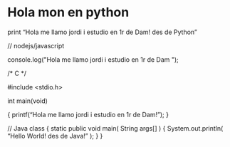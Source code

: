 # **Hola mon en python**
print “Hola me llamo jordi i estudio en 1r de Dam! des de Python”

// nodejs/javascript

console.log("Hola me llamo jordi i estudio en 1r de Dam ");

/* C */

#include <stdio.h>

int main(void)

{
printf(“Hola me llamo jordi i estudio en 1r de Dam!”);
}

// Java
class {
static public void main( String args[] ) {
System.out.println( “Hello World! des de Java!” );
}
}